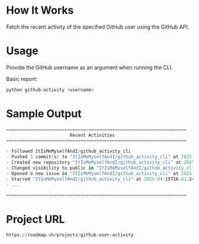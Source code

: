 # How It Works
Fetch the recent activity of the specified GitHub user using the GitHub API.

# Usage
Provide the GitHub username as an argument when running the CLI.

Basic report:
```powershell
python github-activity <username>
```

# Sample Output
```powershell
====================================================================
                        Recent Activities      
====================================================================

- Followed ItIsMeMyselfAndI/github_activity_cli
- Pushed 3 commit(s) to "ItIsMeMyselfAndI/github_activity_cli" at 2025-04-15T16:41:24Z
- Created new repository "ItIsMeMyselfAndI/github_activity_cli" at 2025-04-15T16:41:24Z
- Changed visibility to public in "ItIsMeMyselfAndI/github_activity_cli" at 2025-04-15T16:41:24Z
- Opened a new issue in "ItIsMeMyselfAndI/github_activity_cli" at 2025-04-15T16:41:24Z
- Starred "ItIsMeMyselfAndI/github_activity_cli" at 2025-04-15T16:41:24Z
- ...

====================================================================
```

# Project URL
```powershell
https://roadmap.sh/projects/github-user-activity
```